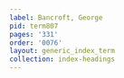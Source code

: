 ```yaml
---
label: Bancroft, George
pid: term807
pages: '331'
order: '0076'
layout: generic_index_term
collection: index-headings
---
```

